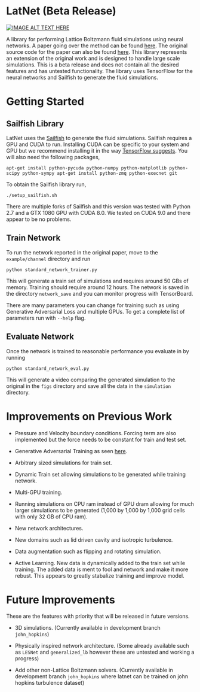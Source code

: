 
# LatNet (Beta Release)

[![IMAGE ALT TEXT HERE](http://img.youtube.com/vi/v6Fwxodi3dk/0.jpg)](https://www.youtube.com/watch?v=v6Fwxodi3dk)

A library for performing Lattice Boltzmann fluid simulations using neural networks. A paper going over the method can be found [here](https://arxiv.org/abs/1705.09036). The original source code for the paper can also be found [here](https://github.com/loliverhennigh/Phy-Net). This library represents an extension of the original work and is designed to handle large scale simulations. This is a beta release and does not contain all the desired features and has untested functionality. The library uses TensorFlow for the neural networks and Sailfish to generate the fluid simulations.

# Getting Started

## Sailfish Library

LatNet uses the [Sailfish](http://sailfish.us.edu.pl/) to generate the fluid simulations. Sailfish requires a GPU and CUDA to run. Installing CUDA can be specific to your system and GPU but we recommend installing it in the way [TensorFlow suggests](https://www.tensorflow.org/install/install_linux#nvidia_requirements_to_run_tensorflow_with_gpu_support). You will also need the following packages,

`
apt-get install python-pycuda python-numpy python-matplotlib python-scipy python-sympy
apt-get install python-zmq python-execnet git
`

To obtain the Sailfish library run,

`
./setup_sailfish.sh
`

There are multiple forks of Sailfish and this version was tested with Python 2.7 and a GTX 1080 GPU with CUDA 8.0. We tested on CUDA 9.0 and there appear to be no problems.

## Train Network

To run the network reported in the original paper, move to the `example/channel` directory and run

`
python standard_network_trainer.py
`

This will generate a train set of simulations and requires around 50 GBs of memory. Training should require around 12 hours. The network is saved in the directory `network_save` and you can monitor progress with TensorBoard.

There are many parameters you can change for training such as using Generative Adversarial Loss and multiple GPUs. To get a complete list of parameters run with `--help` flag.

## Evaluate Network

Once the network is trained to reasonable performance you evaluate in by running

`
python standard_network_eval.py
`

This will generate a video comparing the generated simulation to the original in the `figs` directory and save all the data in the `simulation` directory.

# Improvements on Previous Work

* Pressure and Velocity boundary conditions. Forcing term are also implemented but the force needs to be constant for train and test set.

* Generative Adversarial Training as seen [here](https://arxiv.org/pdf/1801.09710.pdf).

* Arbitrary sized simulations for train set.

* Dynamic Train set allowing simulations to be generated while training network.

* Multi-GPU training.

* Running simulations on CPU ram instead of GPU dram allowing for much larger simulations to be generated (1,000 by 1,000 by 1,000 grid cells with only 32 GB of CPU ram).

* New network architectures.

* New domains such as lid driven cavity and isotropic turbulence.

* Data augmentation such as flipping and rotating simulation.

* Active Learning. New data is dynamically added to the train set while training. The added data is ment to fool and network and make it more rebust. This appears to greatly stabalize training and improve model.

# Future Improvements

These are the features with priority that will be released in future versions.

* 3D simulations. (Currently available in development branch `john_hopkins`)

* Physically inspired network architecture. (Some already available such as `LESNet` and `generalized_lb` however these are untested and working a progress)

* Add other non-Lattice Boltzmann solvers. (Currently available in development branch `john_hopkins` where latnet can be trained on john hopkins turbulence dataset) 


